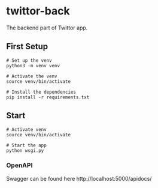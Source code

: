 # twittor-back
The backend part of Twittor app.

## First Setup
```
# Set up the venv
python3 -m venv venv

# Activate the venv
source venv/bin/activate 

# Install the dependencies
pip install -r requirements.txt
```

## Start
```
# Activate venv
source venv/bin/activate 

# Start the app
python wsgi.py 
```

### OpenAPI
Swagger can be found here http://localhost:5000/apidocs/
